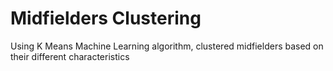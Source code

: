 # Midfielders Clustering

Using K Means Machine Learning algorithm, clustered midfielders based on their different characteristics
